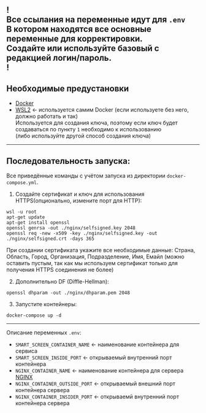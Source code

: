 !
<br> Все ссылания на переменные идут для `.env`
<br>В котором находятся все основные переменные для корректировки.
<br>Создайте или используйте базовый с редакцией **логин/пароль**.
<br>!
------------------------------
Необходимые предустановки
------------------------------
- [Docker](https://www.docker.com/)
- [WSL2](https://learn.microsoft.com/ru-ru/windows/wsl/install) <- используется самим Docker (если используете без него, должно работать и так)<br>Используется для создания ключа, поэтому если ключ будет создаваться по пункту `1` необходимо к использованию<br>(либо используйте другой способ создания ключа)
------------------------------
Последовательность запуска:
------------------------------
Все приведённые команды с учётом запуска из директории `docker-compose.yml`.
1. Создайте сертификат и ключ для использования HTTPS(опционально, измените порт для HTTP):
  ```
  wsl -u root
  apt-get update
  apt-get install openssl
  openssl genrsa -out ./nginx/selfsigned.key 2048
  openssl req -new -x509 -key ./nginx/selfsigned.key -out ./nginx/selfsigned.crt -days 365
  ```
  При создании сертификата укажите все необходимые данные: Страна, Область, Город, Организация, Подразделение, Имя, Емайл (можно оставить пустым, так как мы используем сертификат только для получения HTTPS соединения не более)
  
2. Дополнительно DF (Diffle-Hellman):
  ```
  openssl dhparam -out ./nginx/dhparam.pem 2048
  ```
3. Запустите контейнеры:
  ```
  docker-compose up -d
  ```
------------------------------
Описание переменных `.env`:
- `SMART_SCREEN_CONTAINER_NAME` <- наименование контейнера для сервиса
- `SMART_SCREEN_INSIDE_PORT` <- открываемый внутренний порт контейнера
- `NGINX_CONTAINER_NAME` <- наименование контейнера для сервера [NGINX](https://hub.docker.com/_/nginx)
- `NGINX_CONTAINER_OUTSIDE_PORT` <- открываемый внешний порт контейнера сервера
- `NGINX_CONTAINER_INSIDER_PORT` <- открываемй внутренний порт контейнера сервера